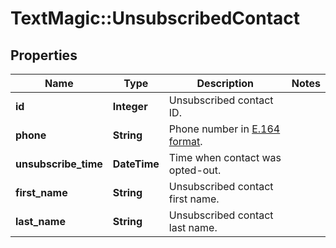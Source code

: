 # TextMagic::UnsubscribedContact

## Properties
Name | Type | Description | Notes
------------ | ------------- | ------------- | -------------
**id** | **Integer** | Unsubscribed contact ID. | 
**phone** | **String** | Phone number in [E.164 format](https://en.wikipedia.org/wiki/E.164). | 
**unsubscribe_time** | **DateTime** | Time when contact was opted-out. | 
**first_name** | **String** | Unsubscribed contact first name. | 
**last_name** | **String** | Unsubscribed contact last name. | 


